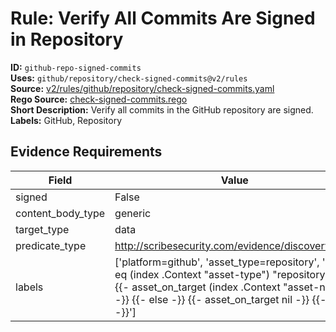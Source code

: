 # Rule: Verify All Commits Are Signed in Repository  
**ID:** `github-repo-signed-commits`  
**Uses:** `github/repository/check-signed-commits@v2/rules`  
**Source:** [v2/rules/github/repository/check-signed-commits.yaml](https://github.com/scribe-public/sample-policies/v2/rules/github/repository/check-signed-commits.yaml)  
**Rego Source:** [check-signed-commits.rego](https://github.com/scribe-public/sample-policies/v2/rules/github/repository/check-signed-commits.rego)  
**Short Description:** Verify all commits in the GitHub repository are signed.  
**Labels:** GitHub, Repository  

## Evidence Requirements  
| Field | Value |
|-------|-------|
| signed | False |
| content_body_type | generic |
| target_type | data |
| predicate_type | http://scribesecurity.com/evidence/discovery/v0.1 |
| labels | ['platform=github', 'asset_type=repository', '{{- if eq (index .Context "asset-type") "repository" -}} {{- asset_on_target (index .Context "asset-name") -}} {{- else -}} {{- asset_on_target nil -}} {{- end -}}'] |

